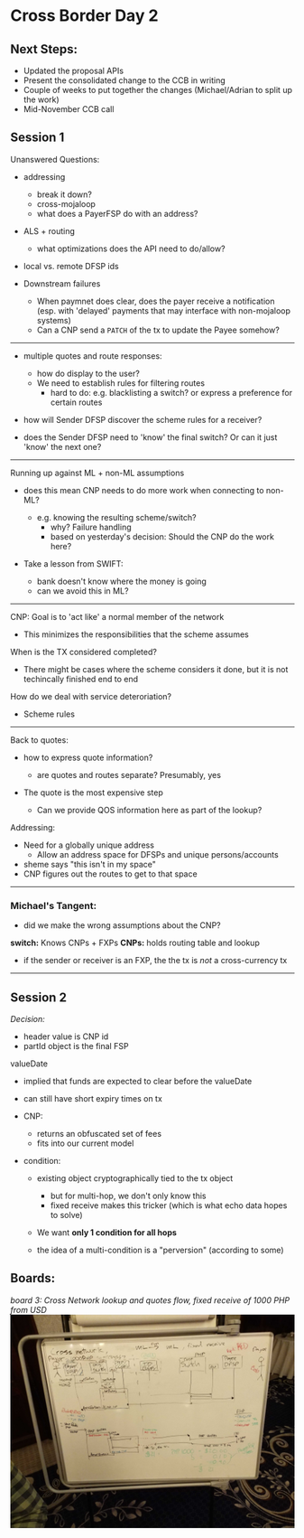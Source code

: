 # Cross Border Day 2

## Next Steps:

- Updated the proposal APIs
- Present the consolidated change to the CCB in writing
- Couple of weeks to put together the changes (Michael/Adrian to split up the work)
- Mid-November CCB call
 

## Session 1

Unanswered Questions:
- addressing
  - break it down?
  - cross-mojaloop
  - what does a PayerFSP do with an address?

- ALS + routing
  - what optimizations does the API need to do/allow?

- local vs. remote DFSP ids

- Downstream failures
  - When paymnet does clear, does the payer receive a notification (esp. with 'delayed' payments that may interface with non-mojaloop systems)
  - Can a CNP send a `PATCH` of the tx to update the Payee somehow?

---

- multiple quotes and route responses:
  - how do display to the user?
  - We need to establish rules for filtering routes
    - hard to do: e.g. blacklisting a switch? or express a preference for certain routes

- how will Sender DFSP discover the scheme rules for a receiver?
- does the Sender DFSP need to 'know' the final switch? Or can it just 'know' the next one?

---

Running up against ML + non-ML assumptions
- does this mean CNP needs to do more work when connecting to non-ML?
  - e.g. knowing the resulting scheme/switch?
    - why? Failure handling
    - based on yesterday's decision: Should the CNP do the work here?

- Take a lesson from SWIFT:
  - bank doesn't know where the money is going
  - can we avoid this in ML?

---

CNP: Goal is to 'act like' a normal member of the network
  - This minimizes the responsibilities that the scheme assumes

When is the TX considered completed?
  - There might be cases where the scheme considers it done, but it is not techincally finished end to end

How do we deal with service deteroriation?
  - Scheme rules

---

Back to quotes:

- how to express quote information?
  - are quotes and routes separate? Presumably, yes

- The quote is the most expensive step
  - Can we provide QOS information here as part of the lookup?

Addressing:
- Need for a globally unique address
  - Allow an address space for DFSPs and unique persons/accounts
- sheme says "this isn't in my space"
- CNP figures out the routes to get to that space

---

### Michael's Tangent:

- did we make the wrong assumptions about the CNP?

**switch:** Knows CNPs + FXPs
**CNPs:** holds routing table and lookup

- if the sender or receiver is an FXP, the the tx is *not* a cross-currency tx

--- 

## Session 2

*Decision:*
- header value is CNP id
- partId object is the final FSP

valueDate
- implied that funds are expected to clear before the valueDate
- can still have short expiry times on tx

- CNP:
  - returns an obfuscated set of fees
  - fits into our current model


- condition:
  - existing object cryptographically tied to the tx object
    - but for multi-hop, we don't only know this
    - fixed receive makes this tricker (which is what echo data hopes to solve)

  - We want **only 1 condition for all hops**
  - the idea of a multi-condition is a "perversion" (according to some)


## Boards:

_board 3: Cross Network lookup and quotes flow, fixed receive of 1000 PHP from USD_
![board_3](./images/cb_board_3.jpg)



